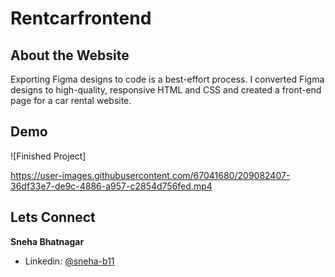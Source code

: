 # Rentcarfrontend

## About the Website
Exporting Figma designs to code is a best-effort process. I converted Figma designs to high-quality, responsive HTML and CSS and created a front-end page for a car rental website.


## Demo 
![Finished Project] 


https://user-images.githubusercontent.com/67041680/209082407-36df33e7-de9c-4886-a957-c2854d756fed.mp4


## Lets Connect

**Sneha Bhatnagar**

- Linkedin: [@sneha-b11](https://www.linkedin.com/in/sneha-b11/)
